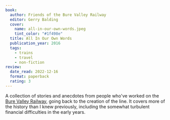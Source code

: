```yaml
---
book:
  author: Friends of the Bure Valley Railway
  editor: Gerry Balding
  cover:
    name: all-in-our-own-words.jpeg
    tint_color: "#1f498e"
  title: All In Our Own Words
  publication_year: 2016
  tags:
    - trains
    - travel
    - non-fiction
review:
  date_read: 2022-12-16
  format: paperback
  rating: 3
---
```


A collection of stories and anecdotes from people who've worked on the [Bure Valley Railway][bvr], going back to the creation of the line.
It covers more of the history than I knew previously, including the somewhat turbulent financial difficulties in the early years.

[bvr]: https://alexwlchan.net/2022/11/bure-valley/
